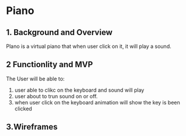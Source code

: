 # Piano

## 1. Background and Overview

Plano is a virtual piano that when user click on it, it will play a sound.   


## 2 Functionlity and MVP

The User will be able to:
  1. user able to clikc on the keyboard and sound will play
  2. user about to trun sound on or off. 
  3. when user click on the keyboard animation will show the key is been clicked
  
## 3.Wireframes

